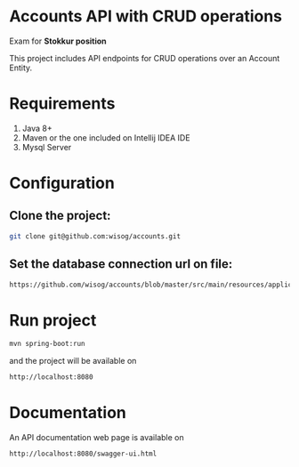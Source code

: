 # Accounts API with CRUD operations

Exam for **Stokkur position**

This project includes API endpoints for CRUD operations over an Account Entity. 

# Requirements
1. Java 8+
2. Maven or the one included on Intellij IDEA IDE
3. Mysql Server

# Configuration

## Clone the project:
```bash
git clone git@github.com:wisog/accounts.git
```

## Set the database connection url on file:
```bash
https://github.com/wisog/accounts/blob/master/src/main/resources/application.properties
```

# Run project
```bash
mvn spring-boot:run
```

and the project will be available on 
```bash
http://localhost:8080
```

# Documentation
An API documentation web page is available on
```bash
http://localhost:8080/swagger-ui.html
```